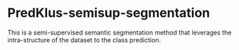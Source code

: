 # PredKlus-semisup-segmentation
This is a semi-supervised semantic segmentation method that leverages the intra-structure of the dataset to the class prediction. 

